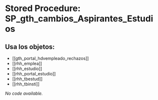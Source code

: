 # Stored Procedure: SP_gth_cambios_Aspirantes_Estudios

## Usa los objetos:
- [[gth_portal_hdvempleado_rechazos]]
- [[rhh_emplea]]
- [[rhh_estudio]]
- [[rhh_portal_estudio]]
- [[rhh_tbestud]]
- [[rhh_tbinsti]]

*No code available.*
